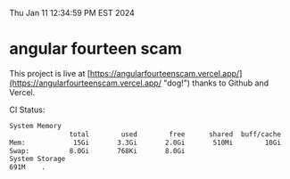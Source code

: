 Thu Jan 11 12:34:59 PM EST 2024

# angular fourteen scam


This project is live at [https://angularfourteenscam.vercel.app/](https://angularfourteenscam.vercel.app/ "dog!") thanks to Github and Vercel.

CI Status: 

```bash
System Memory
               total        used        free      shared  buff/cache   available
Mem:            15Gi       3.3Gi       2.0Gi       510Mi        10Gi        12Gi
Swap:          8.0Gi       768Ki       8.0Gi
System Storage
691M	.
```
